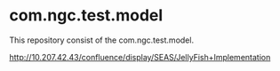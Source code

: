 # com.ngc.test.model

This repository consist of the com.ngc.test.model.

http://10.207.42.43/confluence/display/SEAS/JellyFish+Implementation
